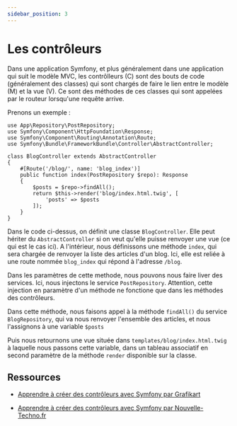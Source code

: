 ```yaml
---
sidebar_position: 3
---
```


# Les contrôleurs

Dans une application Symfony, et plus généralement dans une application qui suit le modèle MVC, les contrôlleurs (C) sont des bouts de code (généralement des classes) qui sont chargés de faire le lien entre le modèle (M) et la vue (V). Ce sont des méthodes de ces classes qui sont appelées par le routeur lorsqu'une requête arrive. 

Prenons un exemple : 

```
use App\Repository\PostRepository;
use Symfony\Component\HttpFoundation\Response;
use Symfony\Component\Routing\Annotation\Route;
use Symfony\Bundle\FrameworkBundle\Controller\AbstractController;

class BlogController extends AbstractController
{
    #[Route('/blog/', name: 'blog_index')]
    public function index(PostRepository $repo): Response
    {
        $posts = $repo->findAll();
        return $this->render('blog/index.html.twig', [
            'posts' => $posts
        ]);
    }
}
```

Dans le code ci-dessus, on définit une classe ```BlogController```. Elle peut hériter du ```AbstractController``` si on veut qu'elle puisse renvoyer une vue (ce qui est le cas ici). A l'intérieur, nous définissons une méthode ```index```, qui sera chargée de renvoyer la liste des articles d'un blog. Ici, elle est reliée à une route nommée ```blog_index``` qui répond à l'adresse ```/blog```. 

Dans les paramètres de cette methode, nous pouvons nous faire liver des services. Ici, nous injectons le service ```PostRepository```. Attention, cette injection en paramètre d'un méthode ne fonctione que dans les méthodes des contrôleurs. 

Dans cette méthode, nous faisons appel à la méthode ```findAll()``` du service ```BlogRepository```, qui va nous renvoyer l'ensemble des articles, et nous l'assignons à une variable ```$posts```

Puis nous retournons une vue située dans ```templates/blog/index.html.twig``` à laquelle nous passons cette variable, dans un tableau associatif en second paramètre de la méthode ```render``` disponible sur la classe.

## Ressources

* [Apprendre à créer des contrôleurs avec Symfony par Grafikart](https://grafikart.fr/tutoriels/routing-1065#autoplay)

* [Apprendre à créer des contrôleurs avec Symfony par Nouvelle-Techno.fr](https://www.youtube.com/watch?v=X_mNHTGJb5M&ab_channel=NouvelleTechno)

